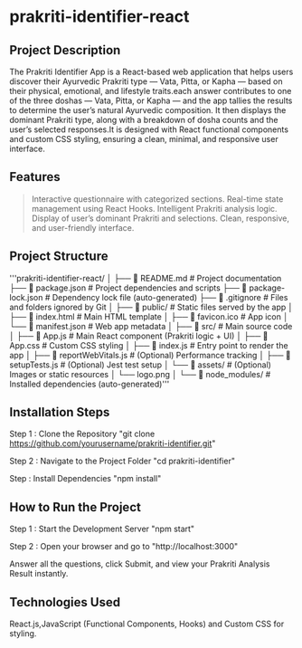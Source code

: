 # prakriti-identifier-react

## Project Description

The Prakriti Identifier App is a React-based web application that helps users discover their Ayurvedic Prakriti type — Vata, Pitta, or Kapha — based on their physical, emotional, and lifestyle traits.each answer contributes to one of the three doshas — Vata, Pitta, or Kapha — and the app tallies the results to determine the user’s natural Ayurvedic composition. It then displays the dominant Prakriti type, along with a breakdown of dosha counts and the user’s selected responses.It is designed with React functional components and custom CSS styling, ensuring a clean, minimal, and responsive user interface.

## Features

> Interactive questionnaire with categorized sections.
> Real-time state management using React Hooks.
> Intelligent Prakriti analysis logic.
> Display of user’s dominant Prakriti and selections.
> Clean, responsive, and user-friendly interface.

## Project Structure

'''prakriti-identifier-react/
│
├── 📄 README.md                 # Project documentation
├── 📄 package.json              # Project dependencies and scripts
├── 📄 package-lock.json         # Dependency lock file (auto-generated)
├── 📄 .gitignore                # Files and folders ignored by Git
│
├── 📁 public/                   # Static files served by the app
│   ├── 📄 index.html            # Main HTML template
│   ├── 📄 favicon.ico           # App icon
│   └── 📄 manifest.json         # Web app metadata
│
├── 📁 src/                      # Main source code
│   ├── 📄 App.js                # Main React component (Prakriti logic + UI)
│   ├── 📄 App.css               # Custom CSS styling
│   ├── 📄 index.js              # Entry point to render the app
│   ├── 📄 reportWebVitals.js    # (Optional) Performance tracking
│   ├── 📄 setupTests.js         # (Optional) Jest test setup
│   └── 📁 assets/               # (Optional) Images or static resources
│       └── logo.png
│
└── 📁 node_modules/             # Installed dependencies (auto-generated)'''


## Installation Steps 

Step 1 : Clone the Repository
         "git clone https://github.com/yourusername/prakriti-identifier.git"

Step 2 : Navigate to the Project Folder
         "cd prakriti-identifier"

Step : Install Dependencies
       "npm install"

## How to Run the Project 

Step 1 : Start the Development Server
         "npm start"

Step 2 : Open your browser and go to
         "http://localhost:3000"

Answer all the questions, click Submit, and view your Prakriti Analysis Result instantly.

## Technologies Used 

React.js,JavaScript (Functional Components, Hooks) and Custom CSS for styling.
